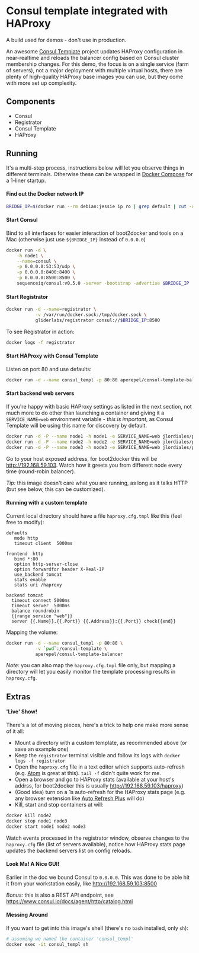 # Consul template integrated with HAProxy

A build used for demos - don't use in production.

An awesome [Consul Template](https://hashicorp.com/blog/introducing-consul-template.html) project
updates HAProxy configuration in near-realtime and reloads the balancer config based on Consul cluster
membership changes. For this demo, the focus is on a single service (farm of servers), not a major
deployment with multiple virtual hosts, there are plenty of high-quality HAProxy base images you can use,
but they come with more set up complexity.

## Components
- Consul
- Registrator
- Consul Template
- HAProxy


## Running
It's a multi-step process, instructions below will let you observe things in different terminals. Otherwise these can be wrapped in [Docker Compose](https://docs.docker.com/compose/) for a 1-liner startup.

#### Find out the Docker network IP
```bash
BRIDGE_IP=$(docker run --rm debian:jessie ip ro | grep default | cut -d" " -f 3)
```

#### Start Consul
Bind to all interfaces for easier interaction of boot2docker and tools on a Mac (otherwise just use `${BRIDGE_IP}` instead of `0.0.0.0`)
```bash
docker run -d \
    -h node1 \
    --name=consul \
    -p 0.0.0.0:53:53/udp \
    -p 0.0.0.0:8400:8400 \
    -p 0.0.0.0:8500:8500 \
    sequenceiq/consul:v0.5.0 -server -bootstrap -advertise $BRIDGE_IP
```

#### Start Registrator
```bash
docker run -d --name=registrator \
           -v /var/run/docker.sock:/tmp/docker.sock \
           gliderlabs/registrator consul://$BRIDGE_IP:8500
```

To see Registrator in action:
```bash
docker logs -f registrator
```

#### Start HAProxy with Consul Template

Listen on port 80 and use defaults:
```bash
docker run -d --name consul_templ -p 80:80 aperepel/consul-template-balancer
```


#### Start backend web servers

If you're happy with basic HAProxy settings as listed in the next section, not much more to do other than launching a container and giving it a `SERVICE_NAME=web` environment variable - *this is important*, as Consul Template will be using this name for discovery by default.

```bash
docker run -d -P --name node1 -h node1 -e SERVICE_NAME=web jlordiales/python-micro-service:latest
docker run -d -P --name node2 -h node2 -e SERVICE_NAME=web jlordiales/python-micro-service:latest
docker run -d -P --name node3 -h node3 -e SERVICE_NAME=web jlordiales/python-micro-service:latest
```

Go to your host exposed address, for boot2docker this will be http://192.168.59.103. Watch how it greets you from different node every time (round-robin balancer).

*Tip:* this image doesn't care what you are running, as long as it talks HTTP (but see below, this can be customized).



#### Running with a custom template

Current local directory should have a file `haproxy.cfg.tmpl` like this (feel free to modify):
```
defaults
   mode http
   timeout client  5000ms

frontend  http
   bind *:80
   option http-server-close
   option forwardfor header X-Real-IP
   use_backend tomcat
   stats enable
   stats uri /haproxy

backend tomcat
  timeout connect 5000ms
  timeout server  5000ms
  balance roundrobin
  {{range service "web"}}
  server {{.Name}}.{{.Port}} {{.Address}}:{{.Port}} check{{end}}
```

Mapping the volume:

```bash
docker run -d --name consul_templ -p 80:80 \
           -v `pwd`:/consul-template \
           aperepel/consul-template-balancer
```

*Note:* you can also map the `haproxy.cfg.tmpl` file only, but mapping a directory will let you easily monitor the template processing results in `haproxy.cfg`.


## Extras

#### 'Live' Show!
There's a lot of moving pieces, here's a trick to help one make more sense of it all:
- Mount a directory with a custom template, as recommended above (or save an example one)
- Keep the `registrator` terminal visible and follow its logs with `docker logs -f registrator`
- Open the `haproxy.cfg` file in a text editor which supports auto-refresh (e.g. [Atom](https://atom.io/) is great at this). `tail -f` didn't quite work for me.
- Open a browser and go to HAProxy stats (available at your host's addrss, for boot2docker this is usually http://192.168.59.103/haproxy)
- (Good idea) turn on a 1s auto-refresh for the HAProxy stats page (e.g. any browser extension like [Auto Refresh Plus](https://chrome.google.com/webstore/detail/auto-refresh-plus/hgeljhfekpckiiplhkigfehkdpldcggm?hl=en) will do)
- Kill, start and stop containers at will:
```bash
docker kill node2
docker stop node1 node3
docker start node1 node2 node3
```
Watch events processed in the registrator window, observe changes to the `haproxy.cfg` file (list of servers available), notice how HAProxy stats page updates the backend servers list on config reloads.


#### Look Ma! A Nice GUI!
Earlier in the doc we bound Consul to `0.0.0.0`. This was done to be able hit it from your workstation easily, like http://192.168.59.103:8500

*Bonus:* this is also a REST API endpoint, see https://www.consul.io/docs/agent/http/catalog.html

#### Messing Around
If you want to get into this image's shell (there's no `bash` installed, only `sh`):
```bash
# assuming we named the container 'consul_templ'
docker exec -it consul_templ sh
```

